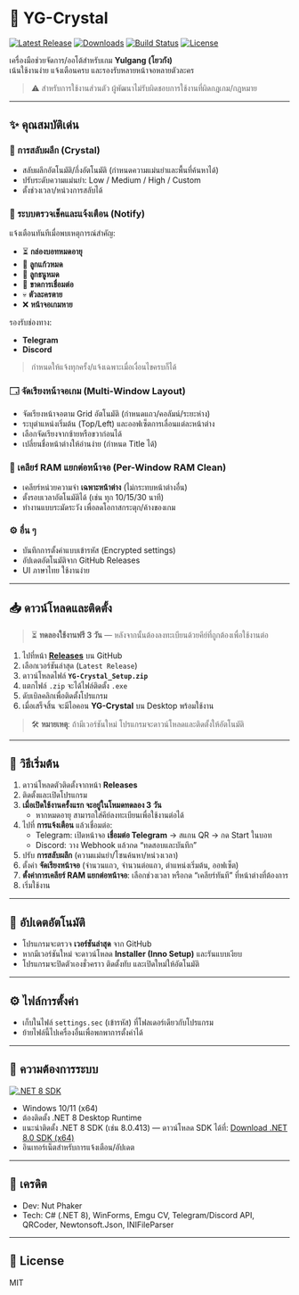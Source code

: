 # 🌟 YG-Crystal

[![Latest Release](https://img.shields.io/github/v/release/wick44449/YG-Crystal?label=เวอร์ชันล่าสุด&color=blue)](https://github.com/wick44449/YG-Crystal/releases/latest)
[![Downloads](https://img.shields.io/github/downloads/wick44449/YG-Crystal/total?label=ดาวน์โหลดทั้งหมด&color=green)](https://github.com/wick44449/YG-Crystal/releases)
[![Build Status](https://img.shields.io/badge/build-passing-success)](https://github.com/wick44449/YG-Crystal)
[![License](https://img.shields.io/github/license/wick44449/YG-Crystal?label=License&color=yellow)](LICENSE)

เครื่องมือช่วยจัดการ/ออโต้สำหรับเกม **Yulgang (โยวกัง)**  
เน้นใช้งานง่าย แจ้งเตือนครบ และรองรับหลายหน้าจอหลายตัวละคร

> ⚠️ สำหรับการใช้งานส่วนตัว ผู้พัฒนาไม่รับผิดชอบการใช้งานที่ผิดกฎเกม/กฎหมาย

---

## ✨ คุณสมบัติเด่น

### 🔁 การสลับผลึก (Crystal)
- สลับผลึกอัตโนมัติ/กึ่งอัตโนมัติ (กำหนดความแม่นยำและพื้นที่ค้นหาได้)
- ปรับระดับความแม่นยำ: Low / Medium / High / Custom
- ตั้งช่วงเวลา/หน่วงการสลับได้

### 🔔 ระบบตรวจเช็คและแจ้งเตือน (Notify)
แจ้งเตือนทันทีเมื่อพบเหตุการณ์สำคัญ:
- ⏳ **กล่องบอทหมดอายุ**
- 💎 **ลูกแก้วหมด**
- 🏹 **ลูกธนูหมด**
- 🔌 **ขาดการเชื่อมต่อ**
- 💀 **ตัวละครตาย**
- ❌ **หน้าจอเกมหาย**

รองรับช่องทาง:
- **Telegram**
- **Discord**
> กำหนดให้แจ้งทุกครั้ง/แจ้งเฉพาะเมื่อเงื่อนไขครบก็ได้

### 🗔 จัดเรียงหน้าจอเกม (Multi-Window Layout)
- จัดเรียงหน้าจอตาม Grid อัตโนมัติ (กำหนดแถว/คอลัมน์/ระยะห่าง)
- ระบุตำแหน่งเริ่มต้น (Top/Left) และออฟเซ็ตการเลื่อนแต่ละหน้าต่าง
- เลือกจัดเรียงจากซ้ายหรือขวาก่อนได้
- เปลี่ยนชื่อหน้าต่างให้อ่านง่าย (กำหนด Title ได้)

### 🧹 เคลียร์ RAM แยกต่อหน้าจอ (Per-Window RAM Clean)
- เคลียร์หน่วยความจำ **เฉพาะหน้าต่าง** (ไม่กระทบหน้าต่างอื่น)
- ตั้งรอบเวลาอัตโนมัติได้ (เช่น ทุก 10/15/30 นาที)
- ทำงานแบบระมัดระวัง เพื่อลดโอกาสกระตุก/ค้างของเกม

### ⚙️ อื่น ๆ
- บันทึกการตั้งค่าแบบเข้ารหัส (Encrypted settings)
- อัปเดตอัตโนมัติจาก GitHub Releases
- UI ภาษาไทย ใช้งานง่าย

---

## 📥 ดาวน์โหลดและติดตั้ง

> ⏳ **ทดลองใช้งานฟรี 3 วัน** — หลังจากนั้นต้องลงทะเบียนด้วยคีย์ที่ถูกต้องเพื่อใช้งานต่อ

1. ไปที่หน้า **[Releases](https://github.com/wick44449/YG-Crystal/releases)** บน GitHub  
2. เลือกเวอร์ชันล่าสุด (`Latest Release`)
3. ดาวน์โหลดไฟล์ **`YG-Crystal_Setup.zip`**
4. แตกไฟล์ `.zip` จะได้ไฟล์ติดตั้ง `.exe`
5. ดับเบิลคลิกเพื่อติดตั้งโปรแกรม
6. เมื่อเสร็จสิ้น จะมีไอคอน **YG-Crystal** บน Desktop พร้อมใช้งาน

> 🛠 **หมายเหตุ**: ถ้ามีเวอร์ชันใหม่ โปรแกรมจะดาวน์โหลดและติดตั้งให้อัตโนมัติ

---

## 🚀 วิธีเริ่มต้น

1. ดาวน์โหลดตัวติดตั้งจากหน้า **Releases**
2. ติดตั้งและเปิดโปรแกรม
3. **เมื่อเปิดใช้งานครั้งแรก จะอยู่ในโหมดทดลอง 3 วัน**  
   - หากหมดอายุ สามารถใส่คีย์ลงทะเบียนเพื่อใช้งานต่อได้
4. ไปที่ **การแจ้งเตือน** แล้วเชื่อมต่อ:
   - Telegram: เปิดหน้าจอ **เชื่อมต่อ Telegram** → สแกน QR → กด Start ในบอท
   - Discord: วาง Webhook แล้วกด “ทดสอบและบันทึก”
5. ปรับ **การสลับผลึก** (ความแม่นยำ/โซนค้นหา/หน่วงเวลา)
6. ตั้งค่า **จัดเรียงหน้าจอ** (จำนวนแถว, จำนวนต่อแถว, ตำแหน่งเริ่มต้น, ออฟเซ็ต)
7. **ตั้งค่าการเคลียร์ RAM แยกต่อหน้าจอ**: เลือกช่วงเวลา หรือกด “เคลียร์ทันที” ที่หน้าต่างที่ต้องการ
8. เริ่มใช้งาน

---

## 🔄 อัปเดตอัตโนมัติ
- โปรแกรมจะตรวจ **เวอร์ชันล่าสุด** จาก GitHub
- หากมีเวอร์ชันใหม่ จะดาวน์โหลด **Installer (Inno Setup)** และรันแบบเงียบ
- โปรแกรมจะปิดตัวเองชั่วคราว ติดตั้งทับ และเปิดใหม่ให้อัตโนมัติ

---

## ⚙️ ไฟล์การตั้งค่า
- เก็บในไฟล์ `settings.sec` (เข้ารหัส) ที่โฟลเดอร์เดียวกับโปรแกรม
- ย้ายไฟล์นี้ไปเครื่องอื่นเพื่อพกพาการตั้งค่าได้

---

## 📌 ความต้องการระบบ
[![.NET 8 SDK](https://img.shields.io/badge/.NET%208%20SDK-recommended-informational)](https://dotnet.microsoft.com/en-us/download/dotnet/thank-you/sdk-8.0.413-windows-x64-installer)

- Windows 10/11 (x64)
- ต้องติดตั้ง .NET 8 Desktop Runtime
- แนะนำติดตั้ง .NET 8 SDK (เช่น 8.0.413) — ดาวน์โหลด SDK ได้ที่: [Download .NET 8.0 SDK (x64)](https://dotnet.microsoft.com/en-us/download/dotnet/thank-you/sdk-8.0.413-windows-x64-installer)
- อินเทอร์เน็ตสำหรับการแจ้งเตือน/อัปเดต

---

## 🤝 เครดิต
- Dev: Nut Phaker  
- Tech: C# (.NET 8), WinForms, Emgu CV, Telegram/Discord API, QRCoder, Newtonsoft.Json, INIFileParser

---

## 📜 License
MIT

